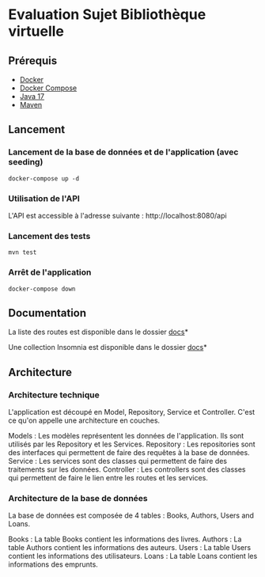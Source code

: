 # Evaluation Sujet Bibliothèque virtuelle

## Prérequis

- [Docker](https://docs.docker.com/install/)
- [Docker Compose](https://docs.docker.com/compose/install/)
- [Java 17](https://www.oracle.com/java/technologies/downloads/#java17)
- [Maven](https://maven.apache.org/download.cgi)

## Lancement

### Lancement de la base de données et de l'application (avec seeding)

```shell
docker-compose up -d
```

### Utilisation de l'API

L'API est accessible à l'adresse suivante : http://localhost:8080/api

### Lancement des tests

```shell
mvn test
```

### Arrêt de l'application

```shell
docker-compose down
```

## Documentation

La liste des routes est disponible dans le dossier [docs](docs/REST.md)\*

Une collection Insomnia est disponible dans le dossier [docs](docs/Insomnia.json)\*

## Architecture

### Architecture technique

L'application est découpé en Model, Repository, Service et Controller.
C'est ce qu'on appelle une architecture en couches.

Models : Les modèles représentent les données de l'application. Ils sont utilisés par les Repository et les Services.
Repository : Les repositories sont des interfaces qui permettent de faire des requêtes à la base de données.
Service : Les services sont des classes qui permettent de faire des traitements sur les données.
Controller : Les controllers sont des classes qui permettent de faire le lien entre les routes et les services.

### Architecture de la base de données

La base de données est composée de 4 tables : Books, Authors, Users and Loans.

Books : La table Books contient les informations des livres.
Authors : La table Authors contient les informations des auteurs.
Users : La table Users contient les informations des utilisateurs.
Loans : La table Loans contient les informations des emprunts.


